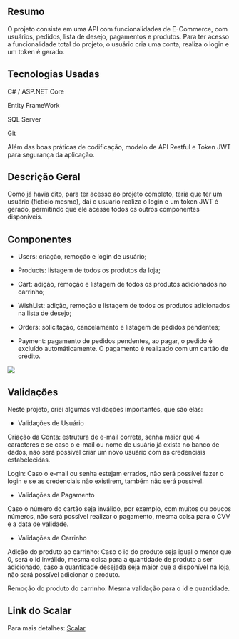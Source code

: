 ## Resumo

O projeto consiste em uma API com funcionalidades de E-Commerce, com usuários, pedidos, lista de desejo, pagamentos e produtos. Para ter acesso a funcionalidade total do projeto, o usuário cria uma conta, realiza o login e um token é gerado.

## Tecnologias Usadas

C# / ASP.NET Core

Entity FrameWork

SQL Server

Git

Além das boas práticas de codificação, modelo de API Restful e Token JWT para segurança da aplicação.

## Descrição Geral

Como já havia dito, para ter acesso ao projeto completo, teria que ter um usuário (fictício mesmo), daí o usuário realiza o login e um token JWT é gerado, permitindo que ele acesse todos os outros componentes disponíveis.

## Componentes

- Users: criação, remoção e login de usuário;

- Products: listagem de todos os produtos da loja;

- Cart: adição, remoção e listagem de todos os produtos adicionados no carrinho;

- WishList: adição, remoção e listagem de todos os produtos adicionados na lista de desejo;

- Orders: solicitação, cancelamento e listagem de pedidos pendentes;

- Payment: pagamento de pedidos pendentes, ao pagar, o pedido é excluído automáticamente. O pagamento é realizado com um cartão de crédito.

<img src="https://api.scalar.com/cdn/images/ot1GtluuVHyLxWwNp6TGZ/UpTSB6IasEXtXuJmR1u-A.png">

## Validações

Neste projeto, criei algumas validações importantes, que são elas:

- Validações de Usuário

Criação da Conta: estrutura de e-mail correta, senha maior que 4 caracteres e se caso o e-mail ou nome de usuário já exista no banco de dados, não será possível criar um novo usuário com as credenciais estabelecidas.

Login: Caso o e-mail ou senha estejam errados, não será possível fazer o login e se as credenciais não existirem, também não será possível.

- Validações de Pagamento


Caso o número do cartão seja inválido, por exemplo, com muitos ou poucos números, não será possível realizar o pagamento, mesma coisa para o CVV e a data de validade.

- Validações de Carrinho


Adição do produto ao carrinho: Caso o id do produto seja igual o menor que 0, será o id inválido, mesma coisa para a quantidade de produto a ser adicionado, caso a quantidade desejada seja maior que a disponível na loja, não será possível adicionar  o produto.


Remoção do produto do carrinho:  Mesma validação para o id e quantidade.

## Link do Scalar

Para mais detalhes: <a href="https://ecommercerapi.apidocumentation.com/reference">Scalar</a>

